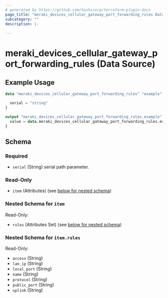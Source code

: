```yaml
---
# generated by https://github.com/hashicorp/terraform-plugin-docs
page_title: "meraki_devices_cellular_gateway_port_forwarding_rules Data Source - terraform-provider-meraki"
subcategory: ""
description: |-
  
---
```


# meraki_devices_cellular_gateway_port_forwarding_rules (Data Source)



## Example Usage

```terraform
data "meraki_devices_cellular_gateway_port_forwarding_rules" "example" {

  serial = "string"
}

output "meraki_devices_cellular_gateway_port_forwarding_rules_example" {
  value = data.meraki_devices_cellular_gateway_port_forwarding_rules.example.item
}
```

<!-- schema generated by tfplugindocs -->
## Schema

### Required

- `serial` (String) serial path parameter.

### Read-Only

- `item` (Attributes) (see [below for nested schema](#nestedatt--item))

<a id="nestedatt--item"></a>
### Nested Schema for `item`

Read-Only:

- `rules` (Attributes Set) (see [below for nested schema](#nestedatt--item--rules))

<a id="nestedatt--item--rules"></a>
### Nested Schema for `item.rules`

Read-Only:

- `access` (String)
- `lan_ip` (String)
- `local_port` (String)
- `name` (String)
- `protocol` (String)
- `public_port` (String)
- `uplink` (String)
